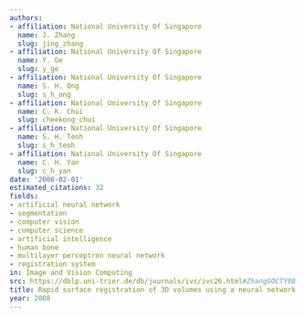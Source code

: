 ```yaml
---
authors:
- affiliation: National University Of Singapore
  name: J. Zhang
  slug: jing_zhang
- affiliation: National University Of Singapore
  name: Y. Ge
  slug: y_ge
- affiliation: National University Of Singapore
  name: S. H. Ong
  slug: s_h_ong
- affiliation: National University Of Singapore
  name: C. K. Chui
  slug: cheekong_chui
- affiliation: National University Of Singapore
  name: S. H. Teoh
  slug: s_h_teoh
- affiliation: National University Of Singapore
  name: C. H. Yan
  slug: c_h_yan
date: '2008-02-01'
estimated_citations: 32
fields:
- artificial neural network
- segmentation
- computer vision
- computer science
- artificial intelligence
- human bone
- multilayer perceptron neural network
- registration system
in: Image and Vision Computing
src: https://dblp.uni-trier.de/db/journals/ivc/ivc26.html#ZhangGOCTY08
title: Rapid surface registration of 3D volumes using a neural network approach
year: 2008
---
```

